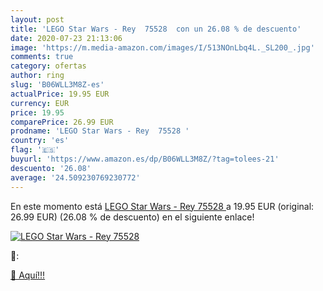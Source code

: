 ```yaml
---
layout: post
title: 'LEGO Star Wars - Rey  75528  con un 26.08 % de descuento'
date: 2020-07-23 21:13:06
image: 'https://m.media-amazon.com/images/I/513NOnLbq4L._SL200_.jpg'
comments: true
category: ofertas
author: ring
slug: 'B06WLL3M8Z-es'
actualPrice: 19.95 EUR
currency: EUR
price: 19.95
comparePrice: 26.99 EUR
prodname: 'LEGO Star Wars - Rey  75528 '
country: 'es'
flag: '🇪🇸'
buyurl: 'https://www.amazon.es/dp/B06WLL3M8Z/?tag=tolees-21'
descuento: '26.08'
average: '24.509230769230772'
---
```


En este momento está [LEGO Star Wars - Rey  75528 ](https://www.amazon.es/dp/B06WLL3M8Z/?tag=tolees-21) a 19.95 EUR (original: 26.99 EUR) (26.08 %  de descuento) en el siguiente enlace!

[![LEGO Star Wars - Rey  75528 ](https://m.media-amazon.com/images/I/513NOnLbq4L._SL200_.jpg)](https://www.amazon.es/dp/B06WLL3M8Z/?tag=tolees-21)

🔎:


[🛒 Aquí!!!](https://www.amazon.es/dp/B06WLL3M8Z/?tag=tolees-21)

